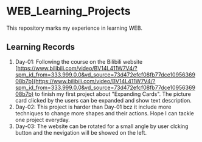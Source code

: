 # WEB_Learning_Projects
This repository marks my experience in learning WEB.

## Learning Records
1. Day-01: Following the course on the Bilibili website  [https://www.bilibili.com/video/BV14L411W7V4/?spm_id_from=333.999.0.0&vd_source=73d472efcf08fb77dce1095636908b7b](https://www.bilibili.com/video/BV14L411W7V4/?spm_id_from=333.999.0.0&vd_source=73d472efcf08fb77dce1095636908b7b) to finish my first project about "Expanding Cards". The picture card clicked by the users can be expanded and show text description.
2. Day-02: This project is harder than Day-01 bcz it include more techniques to change more shapes and their actions. Hope I can tackle one project everyday.
3. Day-03: The website can be rotated for a small angle by user clcking button and the nevigation will be showed on the left.
